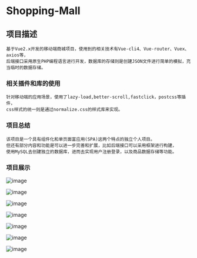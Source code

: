 # Shopping-Mall

## 项目描述
```
基于Vue2.x开发的移动端商城项目，使用到的相关技术有Vue-cli4、Vue-router、Vuex、axios等，
后端接口采用原生PHP编程语言进行开发，数据库的存储则是创建JSON文件进行简单的模拟，充当临时的数据存储。
```

### 相关插件和库的使用
```
针对移动端的应用场景，使用了lazy-load,better-scroll,fastclick，postcss等插件，
css样式的统一则是通过normalize.css的样式库来实现。
```

### 项目总结
```
该项目是一个具有组件化和单页面富应用(SPA)这两个特点的独立个人项目。
但还有部分内容和功能是可以进一步完善和扩展，比如后端接口可以采用框架进行构建，
使用MySQL去创建独立的数据库，进而去实现用户注册登录，以及商品数据存储等功能。
```
### 项目展示

![image](https://github.com/cjw-coder/Shopping-Mall/blob/master/%E9%A6%96%E9%A1%B51.JPG)

![image](https://github.com/cjw-coder/Shopping-Mall/blob/master/%E9%A6%96%E9%A1%B52.JPG)

![image](https://github.com/cjw-coder/Shopping-Mall/blob/master/%E8%AF%A6%E6%83%851.JPG)

![image](https://github.com/cjw-coder/Shopping-Mall/blob/master/%E8%B4%AD%E7%89%A9%E8%BD%A61.JPG)

![image](https://github.com/cjw-coder/Shopping-Mall/blob/master/%E8%B4%AD%E7%89%A9%E8%BD%A62.JPG)

![image](https://github.com/cjw-coder/Shopping-Mall/blob/master/%E8%B4%AD%E7%89%A9%E8%BD%A63.JPG)

![image](https://github.com/cjw-coder/Shopping-Mall/blob/master/%E6%88%91%E7%9A%84.JPG)


